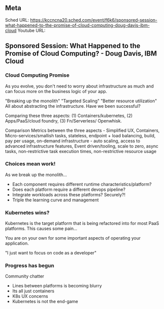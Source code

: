 ## Meta
Sched URL: https://kccncna20.sched.com/event/f6k6/sponsored-session-what-happened-to-the-promise-of-cloud-computing-doug-davis-ibm-cloud
Youtube URL:

## Sponsored Session: What Happened to the Promise of Cloud Computing? - Doug Davis, IBM Cloud

### Cloud Computing Promise
As you evolve, you don't need to worry about infrastructure as much and can focus more on the business logic of your app.

"Breaking up the monolith" "Targeted Scaling" "Better resource utilization" All about abstracting the infrastructure. Have we been successful?

Comparing these three aspects: (1) Containers/kubernetes, (2) Apps/PaaS/cloud foundry, (3) Fn/Serverless/ Openwhisk.

Comparison Metrics between the three aspects - Simplified UX, Containers, Micro-services/smallish tasks, stateless, endpoint + load balancing, build, pay per usage, on-demand infrastructure - auto scaling, access to advanced infrastructure features, Event driven/tooling, scale to zero, async tasks, non-restrictive task execution times, non-restrictive resource usage

### Choices mean work!
As we break up the monolith...
- Each component requires different runtime characteristics/platform?
- Does each platform require a different devops pipeline?
- Integrate workloads across these platforms? Securely?!
- Triple the learning curve and management

### Kubernetes wins?
Kubernetes is the target platform that is being refactored into for most PaaS platforms. This causes some pain...

You are on your own for some important aspects of operating your application.

"I just want to focus on code as a developer"

### Progress has begun
Community chatter
- Lines between platforms is becoming blurry
- Its all just containers
- K8s UX concerns
- Kubernetes is not the end-game
